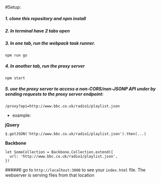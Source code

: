 #Setup:

##### 1. clone this repository and npm install

##### 2. In terminal have 2 tabs open

##### 3. In one tab, run the webpack task runner. 
  ```
  npm run go
  ```

##### 4. In another tab, run the proxy server
  ```
  npm start
  ```

##### 5. use the proxy server to access a non-CORS/non-JSONP API under by sending requests to the proxy server endpoint:
  ```
  /proxy?api=http://www.bbc.co.uk/radio1/playlist.json
  ```
  - example:

  **jQuery**
  ```
  $.getJSON('http://www.bbc.co.uk/radio1/playlist.json').then(...)
  ```


  **Backbone** 
  ```
  let SomeCollection = Backbone.Collection.extend({
    url: 'http://www.bbc.co.uk/radio1/playlist.json',
  })
  ```

#####6 go to `http://localhost:3000` to see your `index.html` file.
The webserver is serving files from that location
